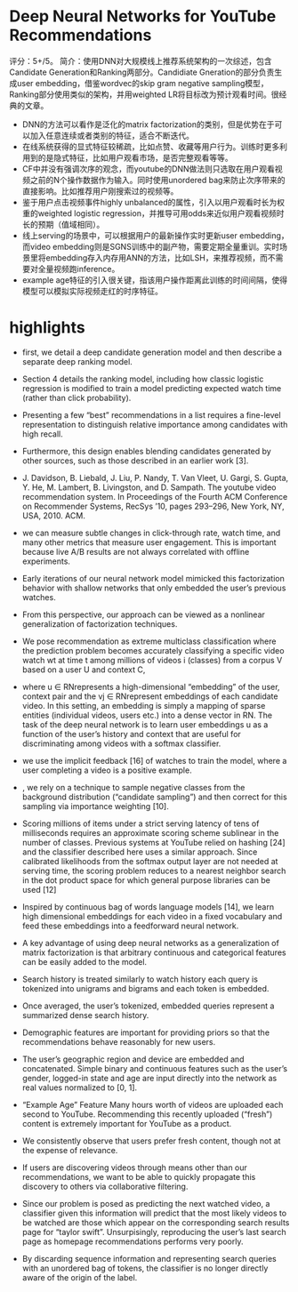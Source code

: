 # Deep Neural Networks for YouTube Recommendations

评分：5+/5。
简介：使用DNN对大规模线上推荐系统架构的一次综述，包含Candidate Generation和Ranking两部分。Candidiate Gneration的部分负责生成user embedding，借鉴wordvec的skip gram negative sampling模型，Ranking部分使用类似的架构，并用weighted LR将目标改为预计观看时间。很经典的文章。

- DNN的方法可以看作是泛化的matrix factorization的类别，但是优势在于可以加入任意连续或者类别的特征，适合不断迭代。
- 在线系统获得的显式特征较稀疏，比如点赞、收藏等用户行为。训练时更多利用到的是隐式特征，比如用户观看市场，是否完整观看等等。
- CF中并没有强调次序的观念，而youtube的DNN做法则只选取在用户观看视频之前的N个操作数据作为输入。同时使用unordered bag来防止次序带来的直接影响。比如推荐用户刚搜索过的视频等。
- 鉴于用户点击视频事件highly unbalanced的属性，引入以用户观看时长为权重的weighted logistic regression，并推导可用odds来近似用户观看视频时长的预期（值域相同）。
- 线上serving的场景中，可以根据用户的最新操作实时更新user embedding，而video embedding则是SGNS训练中的副产物，需要定期全量重训。实时场景里将embedding存入内存用ANN的方法，比如LSH，来推荐视频，而不需要对全量视频跑inference。
- example age特征的引入很关键，指该用户操作距离此训练的时间间隔，使得模型可以模拟实际视频走红的时序特征。

# highlights

- first, we detail a deep candidate generation model and then describe a separate deep ranking model.

- Section 4 details the ranking model, including how classic logistic regression is modified to train a model predicting expected watch time (rather than click probability).

- Presenting a few “best” recommendations in a list requires a fine-level representation to distinguish relative importance among candidates with high recall.

- Furthermore, this design enables blending candidates generated by other sources, such as those described in an earlier work [3].

- J. Davidson, B. Liebald, J. Liu, P. Nandy, T. Van Vleet, U. Gargi, S. Gupta, Y. He, M. Lambert, B. Livingston, and D. Sampath. The youtube video recommendation system. In Proceedings of the Fourth ACM Conference on Recommender Systems, RecSys ’10, pages 293–296, New York, NY, USA, 2010. ACM.

- we can measure subtle changes in click-through rate, watch time, and many other metrics that measure user engagement. This is important because live A/B results are not always correlated with offline experiments.

- Early iterations of our neural network model mimicked this factorization behavior with shallow networks that only embedded the user’s previous watches.

- From this perspective, our approach can be viewed as a nonlinear generalization of factorization techniques.

- We pose recommendation as extreme multiclass classification where the prediction problem becomes accurately classifying a specific video watch wt at time t among millions of videos i (classes) from a corpus V based on a user U and context C,

- where u ∈ RNrepresents a high-dimensional “embedding” of the user, context pair and the vj ∈ RNrepresent embeddings of each candidate video. In this setting, an embedding is simply a mapping of sparse entities (individual videos, users etc.) into a dense vector in RN. The task of the deep neural network is to learn user embeddings u as a function of the user’s history and context that are useful for discriminating among videos with a softmax classifier.

- we use the implicit feedback [16] of watches to train the model, where a user completing a video is a positive example.

- , we rely on a technique to sample negative classes from the background distribution (“candidate sampling”) and then correct for this sampling via importance weighting [10].

- Scoring millions of items under a strict serving latency of tens of milliseconds requires an approximate scoring scheme sublinear in the number of classes. Previous systems at YouTube relied on hashing [24] and the classifier described here uses a similar approach. Since calibrated likelihoods from the softmax output layer are not needed at serving time, the scoring problem reduces to a nearest neighbor search in the dot product space for which general purpose libraries can be used [12]

- Inspired by continuous bag of words language models [14], we learn high dimensional embeddings for each video in a fixed vocabulary and feed these embeddings into a feedforward neural network.

- A key advantage of using deep neural networks as a generalization of matrix factorization is that arbitrary continuous and categorical features can be easily added to the model.

- Search history is treated similarly to watch history each query is tokenized into unigrams and bigrams and each token is embedded.

- Once averaged, the user’s tokenized, embedded queries represent a summarized dense search history.

- Demographic features are important for providing priors so that the recommendations behave reasonably for new users.

- The user’s geographic region and device are embedded and concatenated. Simple binary and continuous features such as the user’s gender, logged-in state and age are input directly into the network as real values normalized to [0, 1].

- “Example Age” Feature Many hours worth of videos are uploaded each second to YouTube. Recommending this recently uploaded (“fresh”) content is extremely important for YouTube as a product.

- We consistently observe that users prefer fresh content, though not at the expense of relevance.

- If users are discovering videos through means other than our recommendations, we want to be able to quickly propagate this discovery to others via collaborative filtering.

- Since our problem is posed as predicting the next watched video, a classifier given this information will predict that the most likely videos to be watched are those which appear on the corresponding search results page for “taylor swift”. Unsurpisingly, reproducing the user’s last search page as homepage recommendations performs very poorly.

- By discarding sequence information and representing search queries with an unordered bag of tokens, the classifier is no longer directly aware of the origin of the label.
